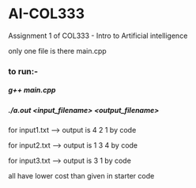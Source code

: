 # AI-COL333

Assignment 1 of COL333 - Intro to Artificial intelligence

only one file is there main.cpp

### to run:-
##### g++ main.cpp
##### ./a.out <input_filename> <output_filename>


for input1.txt --> output is  4 2 1 by code

for input2.txt --> output is  1 3 4 by code

for input3.txt --> output is  3 1 by code

all have lower cost than given in starter code
